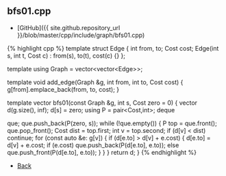## bfs01.cpp

- [GitHub]({{ site.github.repository_url }}/blob/master/cpp/include/graph/bfs01.cpp)

{% highlight cpp %}
template <typename Cost>
struct Edge {
  int from, to;
  Cost cost;
  Edge(int s, int t, Cost c) : from(s), to(t), cost(c) {}
};

template<typename Cost> using Graph = vector<vector<Edge<Cost>>>;

template <typename Cost>
void add_edge(Graph<Cost> &g, int from, int to, Cost cost) {
  g[from].emplace_back(from, to, cost);
}

template <typename Cost>
vector<Cost> bfs01(const Graph<Cost> &g, int s, Cost zero = 0) {
  vector<Cost> d(g.size(), inf<Cost>);
  d[s] = zero;
  using P = pair<Cost,int>;
  deque<P> que;
  que.push_back(P(zero, s));
  while (!que.empty()) {
    P top = que.front(); que.pop_front();
    Cost dist = top.first; int v = top.second;
    if (d[v] < dist) continue;
    for (const auto &e: g[v]) {
      if (d[e.to] > d[v] + e.cost) {
        d[e.to] = d[v] + e.cost;
        if (e.cost) que.push_back(P(d[e.to], e.to));
        else que.push_front(P(d[e.to], e.to));
      }
    }
  }
  return d;
}
{% endhighlight %}

- [Back](../../..)
